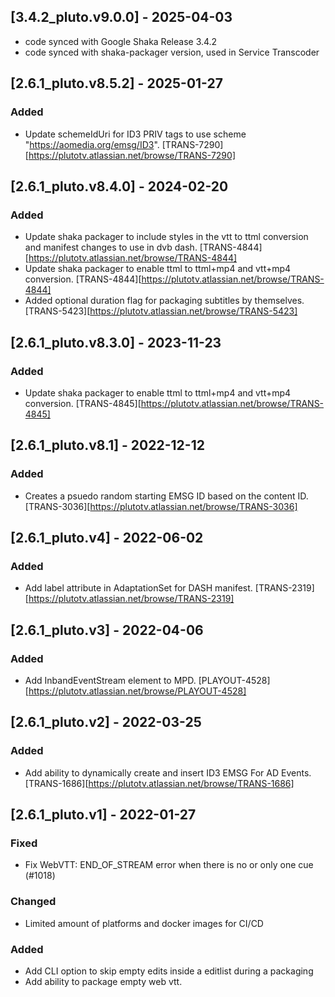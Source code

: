 
## [3.4.2_pluto.v9.0.0] - 2025-04-03
 - code synced with Google Shaka Release 3.4.2
 - code synced with shaka-packager version, used in Service Transcoder

## [2.6.1_pluto.v8.5.2] - 2025-01-27
### Added
 - Update schemeIdUri for ID3 PRIV tags to use scheme "https://aomedia.org/emsg/ID3". [TRANS-7290][https://plutotv.atlassian.net/browse/TRANS-7290]
## [2.6.1_pluto.v8.4.0] - 2024-02-20
### Added
 - Update shaka packager to include styles in the vtt to ttml conversion and manifest changes to use in dvb dash. [TRANS-4844][https://plutotv.atlassian.net/browse/TRANS-4844]
 - Update shaka packager to enable ttml to ttml+mp4 and vtt+mp4 conversion. [TRANS-4844][https://plutotv.atlassian.net/browse/TRANS-4844]
 - Added optional duration flag for packaging subtitles by themselves. [TRANS-5423][https://plutotv.atlassian.net/browse/TRANS-5423]
## [2.6.1_pluto.v8.3.0] - 2023-11-23
### Added
 - Update shaka packager to enable ttml to ttml+mp4 and vtt+mp4 conversion. [TRANS-4845][https://plutotv.atlassian.net/browse/TRANS-4845]
## [2.6.1_pluto.v8.1] - 2022-12-12
### Added
 - Creates a psuedo random starting EMSG ID based on the content ID. [TRANS-3036][https://plutotv.atlassian.net/browse/TRANS-3036]
## [2.6.1_pluto.v4] - 2022-06-02
### Added
 - Add label attribute in AdaptationSet for DASH manifest. [TRANS-2319][https://plutotv.atlassian.net/browse/TRANS-2319]

## [2.6.1_pluto.v3] - 2022-04-06
### Added
 - Add InbandEventStream element to MPD. [PLAYOUT-4528][https://plutotv.atlassian.net/browse/PLAYOUT-4528]

## [2.6.1_pluto.v2] - 2022-03-25
### Added
 - Add ability to dynamically create and insert ID3 EMSG For AD Events. [TRANS-1686][https://plutotv.atlassian.net/browse/TRANS-1686]

## [2.6.1_pluto.v1] - 2022-01-27
### Fixed
 - Fix WebVTT: END_OF_STREAM error when there is no or only one cue (#1018)
### Changed
 - Limited amount of platforms and docker images for CI/CD
### Added
 - Add CLI option to skip empty edits inside a editlist during a packaging
 - Add ability to package empty web vtt.